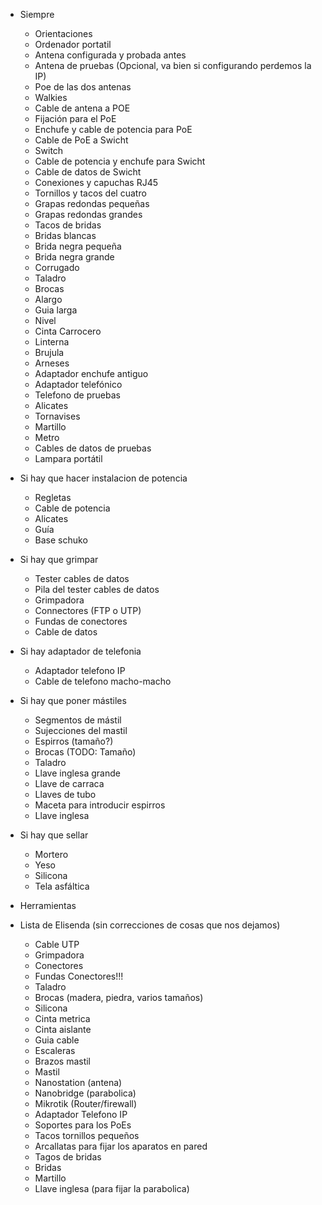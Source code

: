 
- Siempre
	- Orientaciones
	- Ordenador portatil
	- Antena configurada y probada antes
	- Antena de pruebas  (Opcional, va bien si configurando perdemos la IP)
	- Poe de las dos antenas
	- Walkies
	- Cable de antena a POE
	- Fijación para el PoE
	- Enchufe y cable de potencia para PoE
	- Cable de PoE a Swicht
	- Switch
	- Cable de potencia y enchufe para Swicht
	- Cable de datos de Swicht
	- Conexiones y capuchas RJ45
	- Tornillos y tacos del cuatro
	- Grapas redondas pequeñas
	- Grapas redondas grandes
	- Tacos de bridas
	- Bridas blancas
	- Brida negra pequeña
	- Brida negra grande
	- Corrugado
	- Taladro
	- Brocas
	- Alargo
	- Guia larga
	- Nivel
	- Cinta Carrocero
	- Linterna
	- Brujula
	- Arneses
	- Adaptador enchufe antiguo
	- Adaptador telefónico
	- Telefono de pruebas
	- Alicates
	- Tornavises
	- Martillo
	- Metro
	- Cables de datos de pruebas
	- Lampara portátil


- Si hay que hacer instalacion de potencia
	- Regletas
	- Cable de potencia
	- Alicates
	- Guía
	- Base schuko

- Si hay que grimpar
	- Tester cables de datos
	- Pila del tester cables de datos
	- Grimpadora
	- Connectores (FTP o UTP)
	- Fundas de conectores
	- Cable de datos

- Si hay adaptador de telefonia
	- Adaptador telefono IP
	- Cable de telefono macho-macho

- Si hay que poner mástiles
	- Segmentos de mástil
	- Sujecciones del mastil
	- Espirros (tamaño?)
	- Brocas (TODO: Tamaño)
	- Taladro
	- Llave inglesa grande
	- Llave de carraca
	- Llaves de tubo
	- Maceta para introducir espirros
	- Llave inglesa

- Si hay que sellar
	- Mortero
	- Yeso
	- Silicona
	- Tela asfáltica

- Herramientas

- Lista de Elisenda (sin correcciones de cosas que nos dejamos)
	- Cable UTP
	- Grimpadora
	- Conectores
	- Fundas Conectores!!!
	- Taladro
	- Brocas (madera, piedra, varios tamaños)
	- Silicona
	- Cinta metrica
	- Cinta aislante
	- Guia cable
	- Escaleras
	- Brazos mastil
	- Mastil
	- Nanostation (antena)
	- Nanobridge (parabolica)
	- Mikrotik (Router/firewall)
	- Adaptador Telefono IP
	- Soportes para los PoEs
	- Tacos tornillos pequeños
	- Arcallatas para fijar los aparatos en pared
	- Tagos de bridas
	- Bridas
	- Martillo
	- Llave inglesa (para fijar la parabolica)





